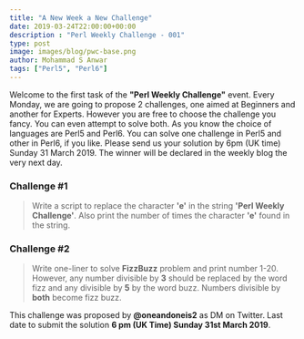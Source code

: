 ```yaml
---
title: "A New Week a New Challenge"
date: 2019-03-24T22:00:00+00:00
description : "Perl Weekly Challenge - 001"
type: post
image: images/blog/pwc-base.png
author: Mohammad S Anwar
tags: ["Perl5", "Perl6"]
---
```

Welcome to the first task of the **"Perl Weekly Challenge"** event. Every Monday, we are going to propose 2 challenges, one aimed at Beginners and another for Experts. However you are free to choose the challenge you fancy. You can even attempt to solve both. As you know the choice of languages are Perl5 and Perl6. You can solve one challenge in Perl5 and other in Perl6, if you like. Please send us your solution by 6pm (UK time) Sunday 31 March 2019. The winner will be declared in the weekly blog the very next day.

### Challenge #1
> Write a script to replace the character **'e'** in the string **'Perl Weekly Challenge'**. Also print the number of times the character **'e'** found in the string.

### Challenge #2
> Write one-liner to solve **FizzBuzz** problem and print number 1-20. However, any number divisible by **3** should be replaced by the word fizz and any divisible by **5** by the word buzz. Numbers divisible by **both** become fizz buzz.

This challenge was proposed by **@oneandoneis2** as DM on Twitter. Last date to submit the solution **6 pm (UK Time) Sunday 31st March 2019**.

